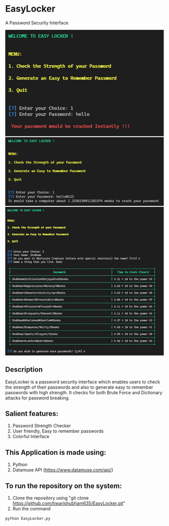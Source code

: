 # EasyLocker

A Password Security Interface

![Screenshot](cover1.jpeg)
![Screenshot](cover2.jpeg)
![Screenshot](cover3.jpeg)

## Description

EasyLocker is a password security interface which enables users to check the strength of their passwords and also to generate easy to remember passwords with high strength. It checks for both Brute Force and Dictionary attacks for password breaking.

## Salient features:

1. Password Strength Checker
2. User friendly, Easy to remember passwords
3. Colorful Interface

## This Application is made using:

1. Python
2. Datamuse API (https://www.datamuse.com/api/)

## To run the repository on the system:

1. Clone the repository using "git clone https://github.com/tiwarishubham635/EasyLocker.git"
2. Run the command

```
python EasyLocker.py
```
